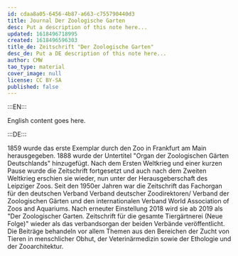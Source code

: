 ```yaml
---
id: cdaa8a05-6456-4b87-a663-c755790440d3
title: Journal Der Zoologische Garten
desc: Put a description of this note here...
updated: 1618496718995
created: 1618496596303
title_de: Zeitschrift "Der Zoologische Garten"
desc_de: Put a DE description of this note here...
author: CMW
tao_type: material
cover_image: null
license: CC BY-SA
published: false
---
```


:::EN:::

English content goes here.

:::DE:::

1859 wurde das erste Exemplar durch den Zoo in Frankfurt am Main herausgegeben. 1888 wurde der Untertitel "Organ der Zoologischen Gärten Deutschlands" hinzugefügt. Nach dem Ersten Weltkrieg und einer kurzen Pause wurde die Zeitschrift fortgesetzt und auch nach dem Zweiten Weltkrieg erschien sie wieder, nun unter der Herausgeberschaft des Leipziger Zoos. Seit den 1950er Jahren war die Zeitschrift das Fachorgan für den deutschen Verband  Verband deutscher Zoodirektoren/ Verband der Zoologischen Gärten und den internationalen Verband  World Association of Zoos and Aquariums. Nach erneuter Einstellung 2018 wird sie ab 2019 als "Der Zoologischer Garten. Zeitschrift für die gesamte Tiergärtnerei (Neue Folge)" wieder als das verbandsorgan der beiden Verbände veröffentlicht. Die Beiträge behandeln vor allem Themen aus den Bereichen der Zucht von Tieren in menschlicher Obhut, der Veterinärmedizin sowie der Ethologie und der Zooarchitektur.
